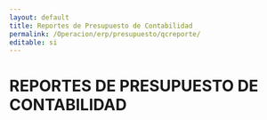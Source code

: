 ```yaml
---
layout: default
title: Reportes de Presupuesto de Contabilidad
permalink: /Operacion/erp/presupuesto/qcreporte/
editable: si
---
```


# REPORTES DE PRESUPUESTO DE CONTABILIDAD


